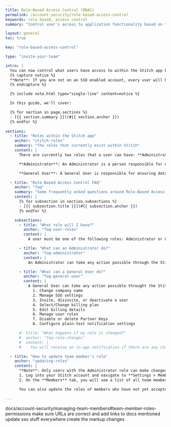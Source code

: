 ```yaml
---
title: Role-Based Access Control (RBAC)
permalink: /account-security/role-based-access-control
keywords: role based, access control
summary: "Control user's access to application functionality based on the user role."

layout: general
toc: true

key: "role-based-access-control"

type: "invite-your-team"

intro: |
  You can now control what users have access to within the Stitch app based on an assigned role! In this guide, you will learn everything you need to know on how to fully utilize this feature.
  {% capture notice %}
  **Note**: If you are not on an SSO enabled account, every user will have an Administrator role by default, and then you can downgrade roles to General User. If you are on an SSO enabled account, SSO Admins will become the Administrators by default and all other users will become General Users. Refer to the [SSO Doccumentation]({{ link.account.manage-api-keys | prepend: site.baseurl }}) for more information.
  {% endcapture %}

  {% include note.html type="single-line" content=notice %}

  In this guide, we'll cover:

  {% for section in page.sections %}
  - [{{ section.summary }}](#{{ section.anchor }})
  {% endfor %}
  
sections:
  - title: "Roles within the Stitch app"
    anchor: "stitch-roles"
    summary: "The roles that currently exist within Stitch"
    content: |
      There are currently two roles that a user can have: **Administrator** and **General User**.

      **Administrator**: An Administrator is a person responsible for ensuring the Stitch account is set up as needed and is therefore the ultimate owner of the Stitch account. They have total control over every possible action a user can take on Stitch. They also have some exclusive privileges that no other role has.

      **General User**: A General User is responsible for ensuring data is correctly ingested and available for consumers. Their primary responsibility within Stitch is to create and manage the necessary connections and configurations to ingest data. They have the ability to take any action except the ones exclusive to the Administrator.

  - title: "Role-Based Access Control FAQ"
    anchor: "faq"
    summary: "Some frequently asked questions around Role-Based Access Control"
    content: |
      {% for subsection in section.subsections %}
      - [{{ subsection.title }}](#{{ subsection.anchor }})
      {% endfor %}

    subsections:  
      - title: "What role will I have?"
        anchor: "faq-user-roles"
        content: |
          A user must be one of the following roles: Administrator or General User. A user can only have one role at a time, and their must be at least one Administrator on your account at all times. The user who created the account will be an Administrator by default.

      - title: "What can an Administrator do?"
        anchor: "faq-administrator"
        content: |
          An Administrator can take any action possible through the Stitch web app or Connect API.

      - title: "What can a General User do?"
        anchor: "faq-general-user"
        content: |
          A General User can take any action possible throught the Stitch app or Connect API **EXCEPT**:
            1. Change company name
            2. Manage SSO settings 
            3. Invite, disinvite, or deactivate a user  
            4. Select/Change billing plan  
            5. Edit billing details
            6. Manage user roles  
            7. Disable or delete Partner Keys  
            8. Configure plain-text notification settings  

      #- title: "What happens if my role is changed?"
      #  anchor: "faq-role-changes"
      #  content: |
      #    You will receive an in-app notification if there are any changes to your role in your account.

  - title: "How to update team member's role"
    anchor: "updating-roles"
    content: |
      **Note**: Only users with the Administrator role can make changes the roles of other users in your account.
      1. Log into your Stitch account and navigate to **Settings > Members**.
      2. On the **Members** tab, you will see a list of all team members in your Stitch account and their account information. In the **Role** column, select what role you would like a user to have from the dropdown menu.

      You can also update the roles of members who have not yet accepted their invitations following the same steps.
  
---
```


docs/account-security/managing-team-members#team-member-roles-permissions
make sure URLs are correct and 
add links to docs mentioned
update sso stuff everywhere
create the markup changes